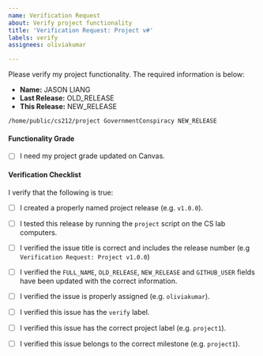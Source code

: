 ```yaml
---
name: Verification Request
about: Verify project functionality
title: 'Verification Request: Project v#'
labels: verify
assignees: oliviakumar

---
```


Please verify my project functionality. The required information is below:

  - **Name:** JASON LIANG
  - **Last Release:** OLD_RELEASE
  - **This Release:** NEW_RELEASE

```
/home/public/cs212/project GovernmentConspiracy NEW_RELEASE
```

#### Functionality Grade

  - [ ] I need my project grade updated on Canvas.

#### Verification Checklist

I verify that the following is true:

  - [ ] I created a properly named project release (e.g. `v1.0.0`).
  - [ ] I tested this release by running the `project` script on the CS lab computers.
  - [ ] I verified the issue title is correct and includes the release number (e.g `Verification Request: Project v1.0.0`)
  - [ ] I verified the `FULL_NAME`, `OLD_RELEASE`, `NEW_RELEASE` and `GITHUB_USER` fields have been updated with the correct information.
  - [ ] I verified the issue is properly assigned (e.g. `oliviakumar`).
  - [ ] I verified this issue has the `verify` label.
  - [ ] I verified this issue has the correct project label (e.g. `project1`).
  - [ ] I verified this issue belongs to the correct milestone (e.g. `project1`).



